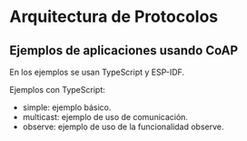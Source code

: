 # Arquitectura de Protocolos

## Ejemplos de aplicaciones usando CoAP

En los ejemplos se usan TypeScript y ESP-IDF.

Ejemplos con TypeScript:
- simple: ejemplo básico.
- multicast: ejemplo de uso de comunicación.
- observe: ejemplo de uso de la funcionalidad observe.

